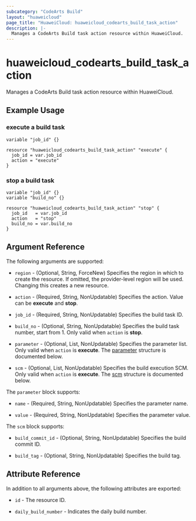 ```yaml
---
subcategory: "CodeArts Build"
layout: "huaweicloud"
page_title: "HuaweiCloud: huaweicloud_codearts_build_task_action"
description: |-
  Manages a CodeArts Build task action resource within HuaweiCloud.
---
```


# huaweicloud_codearts_build_task_action

Manages a CodeArts Build task action resource within HuaweiCloud.

## Example Usage

### execute a build task

```hcl
variable "job_id" {}

resource "huaweicloud_codearts_build_task_action" "execute" {
  job_id = var.job_id
  action = "execute"
}
```

### stop a build task

```hcl
variable "job_id" {}
variable "build_no" {}

resource "huaweicloud_codearts_build_task_action" "stop" {
  job_id   = var.job_id
  action   = "stop"
  build_no = var.build_no
}
```

## Argument Reference

The following arguments are supported:

* `region` - (Optional, String, ForceNew) Specifies the region in which to create the resource.
  If omitted, the provider-level region will be used.
  Changing this creates a new resource.

* `action` - (Required, String, NonUpdatable) Specifies the action. Value can be **execute** and **stop**.

* `job_id` - (Required, String, NonUpdatable) Specifies the build task ID.

* `build_no` - (Optional, String, NonUpdatable) Specifies the build task number, start from 1.
  Only valid when `action` is **stop**.

* `parameter` - (Optional, List, NonUpdatable) Specifies the parameter list. Only valid when `action` is **execute**.
  The [parameter](#block--parameter) structure is documented below.

* `scm` - (Optional, List, NonUpdatable) Specifies the build execution SCM. Only valid when `action` is **execute**.
  The [scm](#block--scm) structure is documented below.

<a name="block--parameter"></a>
The `parameter` block supports:

* `name` - (Required, String, NonUpdatable) Specifies the parameter name.

* `value` - (Required, String, NonUpdatable) Specifies the parameter value.

<a name="block--scm"></a>
The `scm` block supports:

* `build_commit_id` - (Optional, String, NonUpdatable) Specifies the build commit ID.

* `build_tag` - (Optional, String, NonUpdatable) Specifies the build tag.

## Attribute Reference

In addition to all arguments above, the following attributes are exported:

* `id` - The resource ID.

* `daily_build_number` - Indicates the daily build number.
